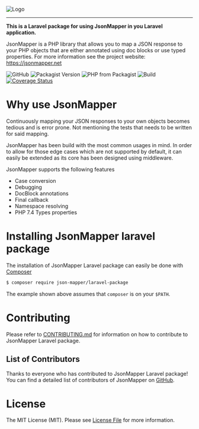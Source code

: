 ![Logo](https://jsonmapper.net/images/jsonmapper.png)

---
**This is a Laravel package for using JsonMapper in you Laravel application.** 

JsonMapper is a PHP library that allows you to map a JSON response to your PHP objects that are either annotated using doc blocks or use typed properties.
For more information see the project website: https://jsonmapper.net

![GitHub](https://img.shields.io/github/license/JsonMapper/LaravelPackage)
![Packagist Version](https://img.shields.io/packagist/v/json-mapper/laravel-package)
![PHP from Packagist](https://img.shields.io/packagist/php-v/json-mapper/laravel-package)
![Build](https://github.com/JsonMapper/LaravelPackage/workflows/Build/badge.svg?branch=master)
[![Coverage Status](https://coveralls.io/repos/github/JsonMapper/LaravelPackage/badge.svg?branch=master)](https://coveralls.io/github/JsonMapper/LaravelPackage?branch=master)

# Why use JsonMapper
Continuously mapping your JSON responses to your own objects becomes tedious and is error prone. Not mentioning the
tests that needs to be written for said mapping.

JsonMapper has been build with the most common usages in mind. In order to allow for those edge cases which are not 
supported by default, it can easily be extended as its core has been designed using middleware.

JsonMapper supports the following features
 * Case conversion
 * Debugging
 * DocBlock annotations
 * Final callback
 * Namespace resolving
 * PHP 7.4 Types properties
  
# Installing JsonMapper laravel package 
The installation of JsonMapper Laravel package can easily be done with [Composer](https://getcomposer.org)
```bash
$ composer require json-mapper/laravel-package
```
The example shown above assumes that `composer` is on your `$PATH`.

# Contributing
Please refer to [CONTRIBUTING.md](https://github.com/JsonMapper/LaravelPackage/blob/master/CONTRIBUTING.md) for information on how to contribute to JsonMapper Laravel package.

## List of Contributors
Thanks to everyone who has contributed to JsonMapper Laravel package! You can find a detailed list of contributors of JsonMapper on [GitHub](https://github.com/JsonMapper/LaravelPackage/graphs/contributors).

# License
The MIT License (MIT). Please see [License File](https://github.com/JsonMapper/LaravelPackage/blob/master/LICENSE) for more information.
